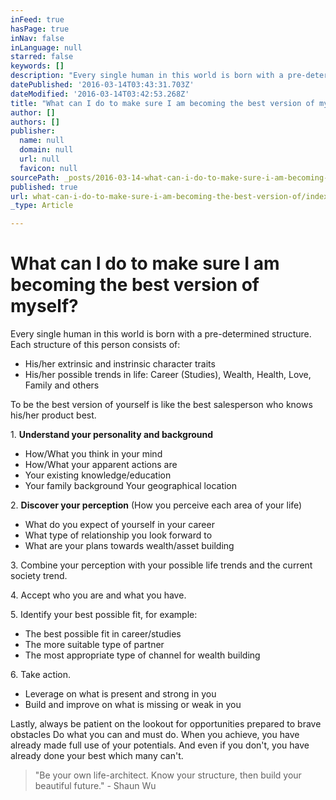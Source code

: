 ```yaml
---
inFeed: true
hasPage: true
inNav: false
inLanguage: null
starred: false
keywords: []
description: "Every single human in this world is born with a pre-determined structure. Each structure of this person consists of:\_"
datePublished: '2016-03-14T03:43:31.703Z'
dateModified: '2016-03-14T03:42:53.268Z'
title: "What can I do to make sure I am becoming the best version of myself?\_"
author: []
authors: []
publisher:
  name: null
  domain: null
  url: null
  favicon: null
sourcePath: _posts/2016-03-14-what-can-i-do-to-make-sure-i-am-becoming-the-best-version-of.md
published: true
url: what-can-i-do-to-make-sure-i-am-becoming-the-best-version-of/index.html
_type: Article

---
```

# What can I do to make sure I am becoming the best version of myself? 

Every single human in this world is born with a pre-determined structure. Each structure of this person consists of: 

* His/her extrinsic and instrinsic character traits 
* His/her possible trends in life: Career (Studies), Wealth, Health, Love,  Family and others 

To be the best version of yourself is like the best salesperson who knows his/her product best. 

1\. **Understand your personality and background**

* How/What you think in your mind
* How/What your apparent actions are
* Your existing knowledge/education
* Your family background
Your geographical location 

2\. **Discover your perception** (How you perceive each area of your life)

* What do you expect of yourself in your career 
* What type of relationship you look forward to 
* What are your plans towards wealth/asset building 

3\. Combine your perception with your possible life trends and the current society trend. 

4\. Accept who you are and what you have.

5\. Identify your best possible fit, for example:

* The best possible fit in career/studies 
* The more suitable type of partner 
* The most appropriate type of channel for wealth building 

6\. Take action.

* Leverage on what is present and strong in you
* Build and improve on what is missing or weak in you

Lastly, always be
patient
on the lookout for opportunities
prepared to brave obstacles
Do what you can and must do. When you achieve, you have already made full use of your potentials. And even if you don't, you have already done your best which many can't. 
> 
> "Be your own life-architect. Know your structure, then build your beautiful future." - Shaun Wu